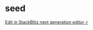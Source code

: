 # seed

[Edit in StackBlitz next generation editor ⚡️](https://stackblitz.com/~/github.com/DavFlow88/seed)